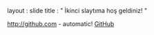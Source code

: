 layout : slide
title : " İkinci slaytıma hoş geldiniz! "


http://github.com - automatic!
[GitHub](http://github.com)
